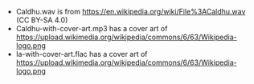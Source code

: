 * Caldhu.wav is from https://en.wikipedia.org/wiki/File%3ACaldhu.wav (CC BY-SA 4.0)
* Caldhu-with-cover-art.mp3 has a cover art of https://upload.wikimedia.org/wikipedia/commons/6/63/Wikipedia-logo.png
* la-with-cover-art.flac has a cover art of https://upload.wikimedia.org/wikipedia/commons/6/63/Wikipedia-logo.png
